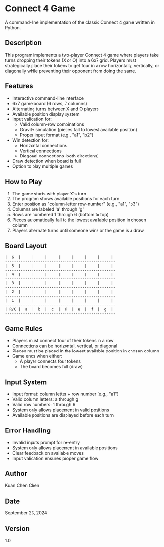 # Connect 4 Game

A command-line implementation of the classic Connect 4 game written in Python.

## Description

This program implements a two-player Connect 4 game where players take turns dropping their tokens (X or O) into a 6x7 grid. Players must strategically place their tokens to get four in a row horizontally, vertically, or diagonally while preventing their opponent from doing the same.

## Features

- Interactive command-line interface
- 6x7 game board (6 rows, 7 columns)
- Alternating turns between X and O players
- Available position display system
- Input validation for:
  - Valid column-row combinations
  - Gravity simulation (pieces fall to lowest available position)
  - Proper input format (e.g., "a1", "b2")
- Win detection for:
  - Horizontal connections
  - Vertical connections
  - Diagonal connections (both directions)
- Draw detection when board is full
- Option to play multiple games

## How to Play

1. The game starts with player X's turn
2. The program shows available positions for each turn
3. Enter position as "column-letter row-number" (e.g., "a1", "b3")
4. Columns are labeled 'a' through 'g'
5. Rows are numbered 1 through 6 (bottom to top)
6. Pieces automatically fall to the lowest available position in chosen column
7. Players alternate turns until someone wins or the game is a draw

## Board Layout
```
|  6  |     |     |     |     |     |     |     | 
--------------------------------------------------
|  5  |     |     |     |     |     |     |     | 
--------------------------------------------------
|  4  |     |     |     |     |     |     |     | 
--------------------------------------------------
|  3  |     |     |     |     |     |     |     | 
--------------------------------------------------
|  2  |     |     |     |     |     |     |     | 
--------------------------------------------------
|  1  |     |     |     |     |     |     |     | 
--------------------------------------------------
| R/C |  a  |  b  |  c  |  d  |  e  |  f  |  g  | 
--------------------------------------------------
```

## Game Rules
- Players must connect four of their tokens in a row
- Connections can be horizontal, vertical, or diagonal
- Pieces must be placed in the lowest available position in chosen column
- Game ends when either:
  - A player connects four tokens
  - The board becomes full (draw)

## Input System
- Input format: column letter + row number (e.g., "a1")
- Valid column letters: a through g
- Valid row numbers: 1 through 6
- System only allows placement in valid positions
- Available positions are displayed before each turn

## Error Handling
- Invalid inputs prompt for re-entry
- System only allows placement in available positions
- Clear feedback on available moves
- Input validation ensures proper game flow

## Author
Kuan Chen Chen

## Date
September 23, 2024

## Version
1.0
